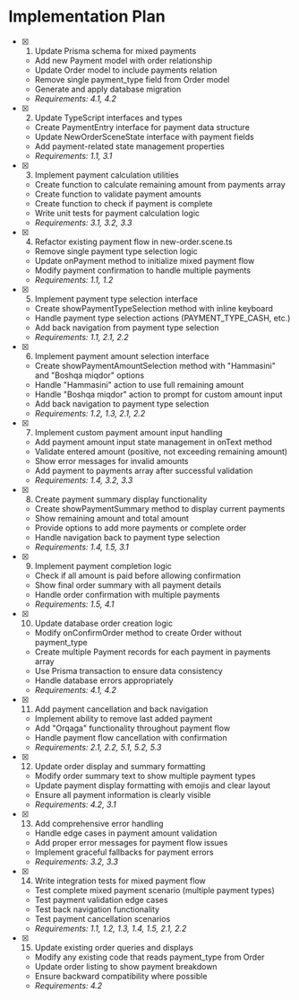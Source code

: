 # Implementation Plan

- [x] 1. Update Prisma schema for mixed payments
  - Add new Payment model with order relationship
  - Update Order model to include payments relation
  - Remove single payment_type field from Order model
  - Generate and apply database migration
  - _Requirements: 4.1, 4.2_

- [x] 2. Update TypeScript interfaces and types
  - Create PaymentEntry interface for payment data structure
  - Update NewOrderSceneState interface with payment fields
  - Add payment-related state management properties
  - _Requirements: 1.1, 3.1_

- [x] 3. Implement payment calculation utilities
  - Create function to calculate remaining amount from payments array
  - Create function to validate payment amounts
  - Create function to check if payment is complete
  - Write unit tests for payment calculation logic
  - _Requirements: 3.1, 3.2, 3.3_

- [x] 4. Refactor existing payment flow in new-order.scene.ts
  - Remove single payment type selection logic
  - Update onPayment method to initialize mixed payment flow
  - Modify payment confirmation to handle multiple payments
  - _Requirements: 1.1, 1.2_

- [x] 5. Implement payment type selection interface
  - Create showPaymentTypeSelection method with inline keyboard
  - Handle payment type selection actions (PAYMENT_TYPE_CASH, etc.)
  - Add back navigation from payment type selection
  - _Requirements: 1.1, 2.1, 2.2_

- [x] 6. Implement payment amount selection interface
  - Create showPaymentAmountSelection method with "Hammasini" and "Boshqa miqdor" options
  - Handle "Hammasini" action to use full remaining amount
  - Handle "Boshqa miqdor" action to prompt for custom amount input
  - Add back navigation to payment type selection
  - _Requirements: 1.2, 1.3, 2.1, 2.2_

- [x] 7. Implement custom payment amount input handling
  - Add payment amount input state management in onText method
  - Validate entered amount (positive, not exceeding remaining amount)
  - Show error messages for invalid amounts
  - Add payment to payments array after successful validation
  - _Requirements: 1.4, 3.2, 3.3_

- [x] 8. Create payment summary display functionality
  - Create showPaymentSummary method to display current payments
  - Show remaining amount and total amount
  - Provide options to add more payments or complete order
  - Handle navigation back to payment type selection
  - _Requirements: 1.4, 1.5, 3.1_

- [x] 9. Implement payment completion logic
  - Check if all amount is paid before allowing confirmation
  - Show final order summary with all payment details
  - Handle order confirmation with multiple payments
  - _Requirements: 1.5, 4.1_

- [x] 10. Update database order creation logic
  - Modify onConfirmOrder method to create Order without payment_type
  - Create multiple Payment records for each payment in payments array
  - Use Prisma transaction to ensure data consistency
  - Handle database errors appropriately
  - _Requirements: 4.1, 4.2_

- [x] 11. Add payment cancellation and back navigation
  - Implement ability to remove last added payment
  - Add "Orqaga" functionality throughout payment flow
  - Handle payment flow cancellation with confirmation
  - _Requirements: 2.1, 2.2, 5.1, 5.2, 5.3_

- [x] 12. Update order display and summary formatting
  - Modify order summary text to show multiple payment types
  - Update payment display formatting with emojis and clear layout
  - Ensure all payment information is clearly visible
  - _Requirements: 4.2, 3.1_

- [x] 13. Add comprehensive error handling
  - Handle edge cases in payment amount validation
  - Add proper error messages for payment flow issues
  - Implement graceful fallbacks for payment errors
  - _Requirements: 3.2, 3.3_

- [x] 14. Write integration tests for mixed payment flow
  - Test complete mixed payment scenario (multiple payment types)
  - Test payment validation edge cases
  - Test back navigation functionality
  - Test payment cancellation scenarios
  - _Requirements: 1.1, 1.2, 1.3, 1.4, 1.5, 2.1, 2.2_

- [x] 15. Update existing order queries and displays
  - Modify any existing code that reads payment_type from Order
  - Update order listing to show payment breakdown
  - Ensure backward compatibility where possible
  - _Requirements: 4.2_